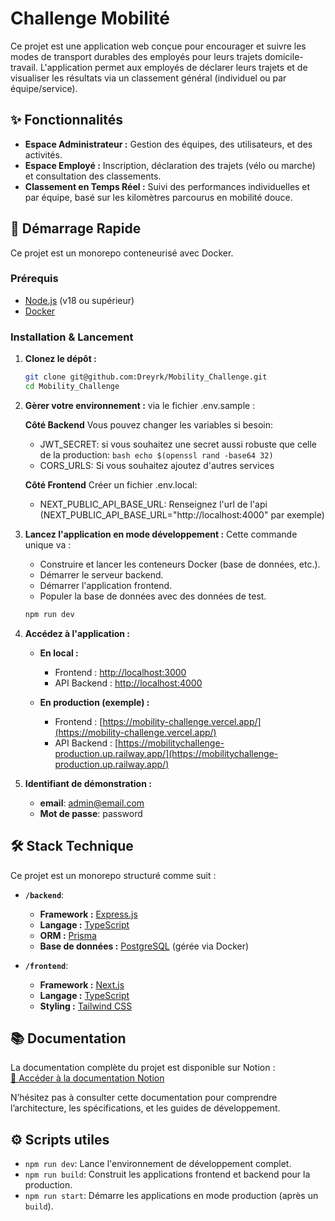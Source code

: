 # Challenge Mobilité

Ce projet est une application web conçue pour encourager et suivre les modes de transport durables des employés pour leurs trajets domicile-travail. L'application permet aux employés de déclarer leurs trajets et de visualiser les résultats via un classement général (individuel ou par équipe/service).

## ✨ Fonctionnalités

- **Espace Administrateur :** Gestion des équipes, des utilisateurs, et des activités.
- **Espace Employé :** Inscription, déclaration des trajets (vélo ou marche) et consultation des classements.
- **Classement en Temps Réel :** Suivi des performances individuelles et par équipe, basé sur les kilomètres parcourus en mobilité douce.

## 🚀 Démarrage Rapide

Ce projet est un monorepo conteneurisé avec Docker.

### Prérequis

- [Node.js](https://nodejs.org/) (v18 ou supérieur)
- [Docker](https://www.docker.com/)

### Installation & Lancement

1.  **Clonez le dépôt :**

    ```bash
    git clone git@github.com:Dreyrk/Mobility_Challenge.git
    cd Mobility_Challenge
    ```

2.  **Gèrer votre environnement :**
    via le fichier .env.sample :

    **Côté Backend**
    Vous pouvez changer les variables si besoin:
    - JWT_SECRET: si vous souhaitez une secret aussi robuste que celle de la production: ```bash echo $(openssl rand -base64 32)```
    - CORS_URLS: Si vous souhaitez ajoutez d'autres services
  
    **Côté Frontend**
    Créer un fichier .env.local:
    - NEXT_PUBLIC_API_BASE_URL: Renseignez l'url de l'api (NEXT_PUBLIC_API_BASE_URL="http://localhost:4000" par exemple)

3.  **Lancez l'application en mode développement :**
    Cette commande unique va :

    - Construire et lancer les conteneurs Docker (base de données, etc.).
    - Démarrer le serveur backend.
    - Démarrer l'application frontend.
    - Populer la base de données avec des données de test.

    ```bash
    npm run dev
    ```

3.  **Accédez à l'application :**

    - **En local :**

      - Frontend : [http://localhost:3000](http://localhost:3000)
      - API Backend : [http://localhost:4000](http://localhost:4000)

    - **En production (exemple) :**
      - Frontend : [https://mobility-challenge.vercel.app/](https://mobility-challenge.vercel.app/)
      - API Backend : [https://mobilitychallenge-production.up.railway.app/](https://mobilitychallenge-production.up.railway.app/)


5.  **Identifiant de démonstration :**
    - **email**: admin@email.com
    - **Mot de passe**: password


## 🛠️ Stack Technique

Ce projet est un monorepo structuré comme suit :

- **`/backend`**:

  - **Framework :** [Express.js](https://expressjs.com/)
  - **Langage :** [TypeScript](https://www.typescriptlang.org/)
  - **ORM :** [Prisma](https://www.prisma.io/)
  - **Base de données :** [PostgreSQL](https://www.postgresql.org/) (gérée via Docker)

- **`/frontend`**:
  - **Framework :** [Next.js](https://nextjs.org/)
  - **Langage :** [TypeScript](https://www.typescriptlang.org/)
  - **Styling :** [Tailwind CSS](https://tailwindcss.com/)

## 📚 Documentation

La documentation complète du projet est disponible sur Notion :  
[📖 Accéder à la documentation Notion](https://topaz-turner-be7.notion.site/Challenge-Mobilit-Documentation-23618d5e5ff780a0abcaecec62e99a7a)  

N’hésitez pas à consulter cette documentation pour comprendre l’architecture, les spécifications, et les guides de développement.

## ⚙️ Scripts utiles

- `npm run dev`: Lance l'environnement de développement complet.
- `npm run build`: Construit les applications frontend et backend pour la production.
- `npm run start`: Démarre les applications en mode production (après un `build`).
